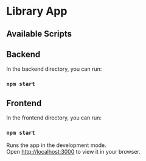 # Library App

## Available Scripts

## Backend

In the backend directory, you can run:

### `npm start`

## Frontend

In the frontend directory, you can run:

### `npm start`

Runs the app in the development mode.\
Open [http://localhost:3000](http://localhost:3000) to view it in your browser.
